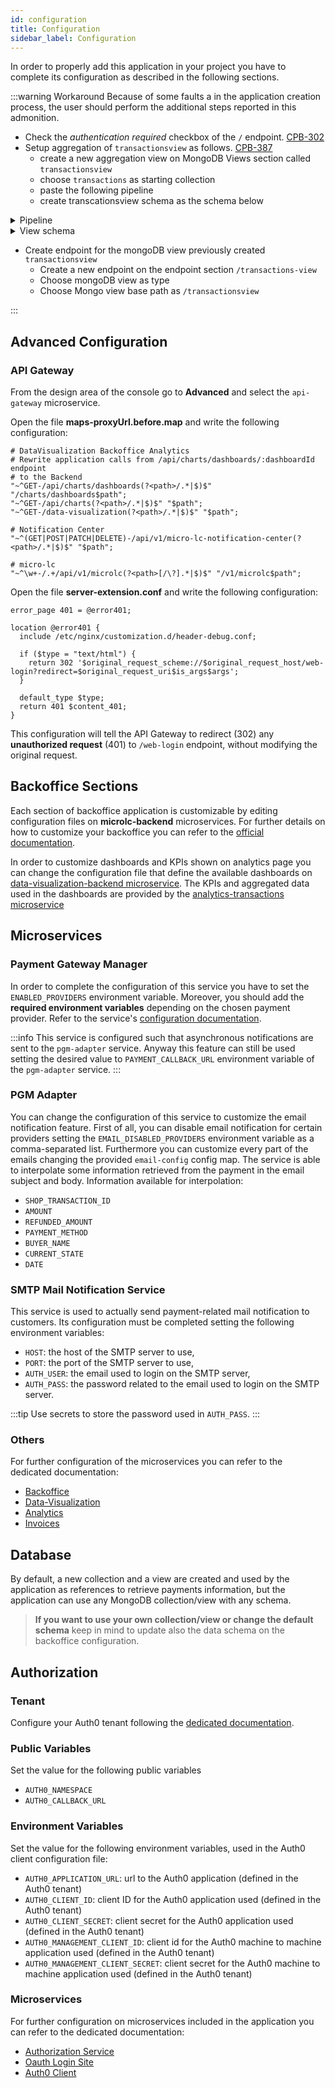 ```yaml
---
id: configuration
title: Configuration
sidebar_label: Configuration
---
```

In order to properly add this application in your project you have to complete its configuration as described in the following sections.

:::warning Workaround
Because of some faults a in the application creation process, the user should perform the additional steps reported in this admonition.
- Check the _authentication required_ checkbox of the `/` endpoint. [CPB-302](https://makeitapp.atlassian.net/browse/CPB-302)
- Setup aggregation of `transactionsview` as follows. [CPB-387](https://makeitapp.atlassian.net/browse/CPB-387)
  - create a new aggregation view on MongoDB Views section called `transactionsview`
  - choose `transactions` as starting collection
  - paste the following pipeline
  - create transcationsview schema as the schema below
<details>
  <summary>Pipeline</summary>

  ```json
[
  {
    "$match": {
      "__STATE__": "PUBLIC"
    }
  },
  {
    "$set": {
      "providerId": "$provider",
      "provider": {
        "$switch": {
          "branches": [
            {
              "case": {
                "$eq": [
                  "$provider",
                  "braintree"
                ]
              },
              "then": "Braintree"
            },
            {
              "case": {
                "$eq": [
                  "$provider",
                  "gestpay"
                ]
              },
              "then": "Axerve"
            },
            {
              "case": {
                "$eq": [
                  "$provider",
                  "safecharge"
                ]
              },
              "then": "SafeCharge"
            },
            {
              "case": {
                "$eq": [
                  "$provider",
                  "satispay"
                ]
              },
              "then": "Satispay"
            },
            {
              "case": {
                "$eq": [
                  "$provider",
                  "scalapay"
                ]
              },
              "then": "Scalapay"
            },
            {
              "case": {
                "$eq": [
                  "$provider",
                  "soisy"
                ]
              },
              "then": "Soisy"
            },
            {
              "case": {
                "$eq": [
                  "$provider",
                  "unicredit"
                ]
              },
              "then": "Unicredit"
            },
            {
              "case": {
                "$eq": [
                  "$provider",
                  "stripe"
                ]
              },
              "then": "Stripe"
            }
          ],
          "default": "$provider"
        }
      },
      "paymentMethodId": "$paymentMethod",
      "paymentMethod": {
        "$switch": {
          "branches": [
            {
              "case": {
                "$eq": [
                  "$paymentMethod",
                  "applepay"
                ]
              },
              "then": "Apple Pay"
            },
            {
              "case": {
                "$eq": [
                  "$paymentMethod",
                  "credit-cards"
                ]
              },
              "then": "Credit Card"
            },
            {
              "case": {
                "$eq": [
                  "$paymentMethod",
                  "googlepay"
                ]
              },
              "then": "Google Pay"
            },
            {
              "case": {
                "$eq": [
                  "$paymentMethod",
                  "pay-pal"
                ]
              },
              "then": "PayPal"
            },
            {
              "case": {
                "$eq": [
                  "$paymentMethod",
                  "safecharge"
                ]
              },
              "then": "SafeCharge"
            },
            {
              "case": {
                "$eq": [
                  "$paymentMethod",
                  "satispay"
                ]
              },
              "then": "Satispay"
            },
            {
              "case": {
                "$eq": [
                  "$paymentMethod",
                  "scalapay"
                ]
              },
              "then": "Scalapay"
            },
            {
              "case": {
                "$eq": [
                  "$paymentMethod",
                  "soisy"
                ]
              },
              "then": "Soisy"
            },
            {
              "case": {
                "$eq": [
                  "$provider",
                  "stripe"
                ]
              },
              "then": "Stripe"
            }
          ],
          "default": "$paymentMethod"
        }
      },
      "currentStatus": {
        "$switch": {
          "branches": [
            {
              "case": {
                "$eq": [
                  "$currentStatus",
                  "PAYMENT_EXECUTED"
                ]
              },
              "then": "Executed"
            },
            {
              "case": {
                "$eq": [
                  "$currentStatus",
                  "PAYMENT_SCHEDULED"
                ]
              },
              "then": "Scheduled"
            },
            {
              "case": {
                "$eq": [
                  "$currentStatus",
                  "PAYMENT_REFUNDED"
                ]
              },
              "then": "Refunded"
            },
            {
              "case": {
                "$eq": [
                  "$currentStatus",
                  "PAYMENT_FAILED"
                ]
              },
              "then": "Failed"
            }
          ],
          "default": "$currentStatus"
        }
      },
      "date": "$createdAt",
      "time": "$createdAt",
      "history": {
        "$map": {
          "input": "$states",
          "as": "s",
          "in": {
            "$concat": [
              {
                "$dateToString": {
                  "date": {
                    "$dateFromString": {
                      "dateString": "$$s.date"
                    }
                  },
                  "format": "%Y-%m-%d %H:%M:%S"
                }
              },
              " - ",
              {
                "$switch": {
                  "branches": [
                    {
                      "case": {
                        "$eq": [
                          "$$s.businessState",
                          "PAYMENT_EXECUTED"
                        ]
                      },
                      "then": "Executed"
                    },
                    {
                      "case": {
                        "$eq": [
                          "$$s.businessState",
                          "PAYMENT_FAILED"
                        ]
                      },
                      "then": "Failed"
                    },
                    {
                      "case": {
                        "$eq": [
                          "$$s.businessState",
                          "PAYMENT_SCHEDULED"
                        ]
                      },
                      "then": "Scheduled"
                    },
                    {
                      "case": {
                        "$eq": [
                          "$$s.businessState",
                          "PAYMENT_REFUNDED"
                        ]
                      },
                      "then": "Refunded"
                    }
                  ],
                  "default": "$$s.businessState"
                }
              }
            ]
          }
        }
      }
    }
  },
  {
    "$project": {
      "__STATE__": "$__STATE__",
      "createdAt": "$createdAt",
      "updatedAt": "$updatedAt",
      "creatorId": "$creatorId",
      "updaterId": "$updaterId",
      "amount": "$amount",
      "paymentMethod": "$paymentMethod",
      "provider": "$provider",
      "paymentMethodId": "$paymentMethodId",
      "providerId": "$providerId",
      "currentStatus": "$currentStatus",
      "buyerName": "$buyer.name",
      "buyerEmail": "$buyer.email",
      "channel": "$additionalData.channel",
      "date": "$date",
      "time": "$time",
      "history": "$history",
      "shopTransactionID": "$shopTransactionID",
      "paymentID": "$paymentID"
    }
  }
]
  ```
</details>

<details>
  <summary>View schema</summary>

  ```json
  [
    {
      "name": "_id",
      "description": "_id",
      "type": "ObjectId",
      "required": true,
      "nullable": false
    },
    {
      "name": "creatorId",
      "description": "creatorId",
      "type": "string",
      "required": true,
      "nullable": false
    },
    {
      "name": "createdAt",
      "description": "createdAt",
      "type": "Date",
      "required": true,
      "nullable": false
    },
    {
      "name": "updaterId",
      "description": "updaterId",
      "type": "string",
      "required": true,
      "nullable": false
    },
    {
      "name": "updatedAt",
      "description": "updatedAt",
      "type": "Date",
      "required": true,
      "nullable": false
    },
    {
      "name": "__STATE__",
      "description": "__STATE__",
      "type": "string",
      "required": true,
      "nullable": false
    },
    {
      "name": "shopTransactionID",
      "description": "The unique id of your transaction",
      "type": "string",
      "required": false,
      "nullable": false,
      "sensitivityValue": 0
    },
    {
      "name": "amount",
      "description": "The amount to be paid in Euros",
      "type": "string",
      "required": false,
      "nullable": false,
      "sensitivityValue": 0
    },
    {
      "name": "paymentMethod",
      "type": "string",
      "required": false,
      "nullable": false,
      "sensitivityValue": 0
    },
    {
      "name": "provider",
      "type": "string",
      "required": false,
      "nullable": false,
      "sensitivityValue": 0
    },
    {
      "name": "currentStatus",
      "type": "string",
      "required": false,
      "nullable": false,
      "sensitivityValue": 0
    },
    {
      "name": "buyerEmail",
      "type": "string",
      "required": false,
      "nullable": false,
      "sensitivityValue": 0
    },
    {
      "name": "buyerName",
      "type": "string",
      "required": false,
      "nullable": false,
      "sensitivityValue": 0
    },
    {
      "name": "channel",
      "type": "string",
      "required": false,
      "nullable": false,
      "sensitivityValue": 0
    },
    {
      "name": "date",
      "type": "string",
      "required": false,
      "nullable": false,
      "sensitivityValue": 0
    },
    {
      "name": "time",
      "type": "string",
      "required": false,
      "nullable": false,
      "sensitivityValue": 0
    },
    {
      "name": "history",
      "type": "Array_string",
      "required": false,
      "nullable": false,
      "sensitivityValue": 0
    },
    {
      "name": "providerId",
      "type": "string",
      "required": false,
      "nullable": false,
      "sensitivityValue": 0
    },
    {
      "name": "paymentMethodId",
      "type": "string",
      "required": false,
      "nullable": false,
      "sensitivityValue": 0
    },
    {
      "name": "paymentID",
      "type": "string",
      "required": false,
      "nullable": false,
      "sensitivityValue": 0
    }
  ]
```
</details>

- Create endpoint for the mongoDB view previously created `transactionsview`
  - Create a new endpoint on the endpoint section `/transactions-view`
  - Choose mongoDB view as type
  - Choose Mongo view base path as `/transactionsview`

:::

## Advanced Configuration

### API Gateway

From the design area of the console go to **Advanced** and select the `api-gateway` microservice.

Open the file **maps-proxyUrl.before.map** and write the following configuration:

```
# DataVisualization Backoffice Analytics
# Rewrite application calls from /api/charts/dashboards/:dashboardId endpoint
# to the Backend
"~^GET-/api/charts/dashboards(?<path>/.*|$)$" "/charts/dashboards$path";
"~^GET-/api/charts(?<path>/.*|$)$" "$path";
"~^GET-/data-visualization(?<path>/.*|$)$" "$path";

# Notification Center
"~^(GET|POST|PATCH|DELETE)-/api/v1/micro-lc-notification-center(?<path>/.*|$)$" "$path";

# micro-lc
"~^\w+-/.+/api/v1/microlc(?<path>[/\?].*|$)$" "/v1/microlc$path";
```

Open the file **server-extension.conf** and write the following configuration:

```
error_page 401 = @error401;

location @error401 {
  include /etc/nginx/customization.d/header-debug.conf;

  if ($type = "text/html") {
    return 302 '$original_request_scheme://$original_request_host/web-login?redirect=$original_request_uri$is_args$args';
  }

  default_type $type;
  return 401 $content_401;
}
```

This configuration will tell the API Gateway to redirect (302) any **unauthorized request** (401) to `/web-login` endpoint, without modifying the original request.

## Backoffice Sections

Each section of backoffice application is customizable by editing configuration files on **microlc-backend** microservices. For further details on how to customize your backoffice you can refer to the [official documentation](../../business_suite/backoffice/overview).

In order to customize dashboards and KPIs shown on analytics page you can change the configuration file that define the available dashboards on [data-visualization-backend microservice](../../business_suite/data-visualization). The KPIs and aggregated data used in the dashboards are provided by the [analytics-transactions microservice](../../runtime_suite/mongodb-reader/configuration)

## Microservices

### Payment Gateway Manager

In order to complete the configuration of this service you have to set the `ENABLED_PROVIDERS` environment variable. Moreover, you should add the **required environment variables** depending on the chosen payment provider. Refer to the service's [configuration documentation](../../runtime_suite/payment-gateway-manager/configuration).

:::info
This service is configured such that asynchronous notifications are sent to the `pgm-adapter` service. Anyway this feature can still be used setting the desired value to `PAYMENT_CALLBACK_URL` environment variable of the `pgm-adapter` service. 
:::

### PGM Adapter

You can change the configuration of this service to customize the email notification feature. First of all, you can disable email notification for certain providers setting the `EMAIL_DISABLED_PROVIDERS` environment variable as a comma-separated list. Furthermore you can customize every part of the emails changing the provided `email-config` config map. The service is able to interpolate some information retrieved from the payment in the email subject and body. Information available for interpolation:
- `SHOP_TRANSACTION_ID`
- `AMOUNT`
- `REFUNDED_AMOUNT`
- `PAYMENT_METHOD`
- `BUYER_NAME`
- `CURRENT_STATE`
- `DATE`

### SMTP Mail Notification Service

This service is used to actually send payment-related mail notification to customers. Its configuration must be completed setting the following environment variables:
- `HOST`: the host of the SMTP server to use,
- `PORT`: the port of the SMTP server to use,
- `AUTH_USER`: the email used to login on the SMTP server,
- `AUTH_PASS`: the password related to the email used to login on the SMTP server.

:::tip
Use secrets to store the password used in `AUTH_PASS`.
:::

### Others

For further configuration of the microservices you can refer to the dedicated documentation:
- [Backoffice](../../business_suite/backoffice/overview)
- [Data-Visualization](../../business_suite/data-visualization)
- [Analytics](../../runtime_suite/mongodb-reader/configuration)
- [Invoices](../../runtime_suite/invoice-service/overview)

## Database

By default, a new collection and a view are created and used by the application as references to retrieve payments information, but the application can use any MongoDB collection/view with any schema. 
> **If you want to use your own collection/view or change the default schema** keep in mind to update also the data schema on the backoffice configuration.

## Authorization

### Tenant

Configure your Auth0 tenant following the [dedicated documentation](../../runtime_suite/auth0-client/configure_auth0).

### Public Variables

Set the value for the following public variables

- `AUTH0_NAMESPACE`
- `AUTH0_CALLBACK_URL`

### Environment Variables

Set the value for the following environment variables, used in the Auth0 client configuration file:

- `AUTH0_APPLICATION_URL`: url to the Auth0 application (defined in the Auth0 tenant)
- `AUTH0_CLIENT_ID`: client ID for the Auth0 application used (defined in the Auth0 tenant)
- `AUTH0_CLIENT_SECRET`: client secret for the Auth0 application used (defined in the Auth0 tenant)
- `AUTH0_MANAGEMENT_CLIENT_ID`: client id for the Auth0 machine to machine application used (defined in the Auth0 tenant)
- `AUTH0_MANAGEMENT_CLIENT_SECRET`: client secret for the Auth0 machine to machine application used (defined in the Auth0 tenant)

### Microservices

For further configuration on microservices included in the application you can refer to the dedicated documentation:

- [Authorization Service](../../development_suite/api-console/advanced-section/authorization-service/configuration)
- [Oauth Login Site](../../dev_portal/authentication_configuration#configure-login-site)
- [Auth0 Client](../../runtime_suite/auth0-client/configuration)
